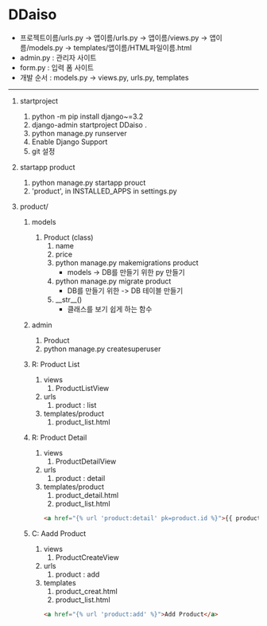 # DDaiso
- 프로젝트이름/urls.py -> 앱이름/urls.py -> 앱이름/views.py -> 앱이름/models.py -> templates/앱이름/HTML파일이름.html
- admin.py : 관리자 사이트
- form.py : 입력 폼 사이트
- 개발 순서 : models.py -> views.py, urls.py, templates
---

1. startproject
   1. python -m pip install django~=3.2
   2. django-admin startproject DDaiso .
   3. python manage.py runserver
   4. Enable Django Support
   5. git 설정

2. startapp product
   1. python manage.py startapp prouct
   2. 'product', in INSTALLED_APPS in settings.py
   
3. product/
   1. models
      1. Product (class)
         1. name
         2. price
         3. python manage.py makemigrations product
            - models -> DB를 만들기 위한 py 만들기
         4. python manage.py migrate product
            - DB를 만들기 위한 -> DB 테이블 만들기
         5. \_\_str\_\_()
            - 클래스를 보기 쉽게 하는 함수
   2. admin
      1. Product
      2. python manage.py createsuperuser
      
   3. R: Product List
      1. views
         1. ProductListView
      2. urls
         1. product : list
      3. templates/product
         1. product_list.html
   
   4. R: Product Detail
      1. views
         1. ProductDetailView
      2. urls
         1. product : detail
      3. templates/product
         1. product_detail.html
         2. product_list.html
         ```html
         <a href="{% url 'product:detail' pk=product.id %}">{{ product.name }}</a>
         ```
   5. C: Aadd Product 
      1. views
         1. ProductCreateView
      2. urls
         1. product : add
      3. templates
         1. product_creat.html
         2. product_list.html
         ```html
         <a href="{% url 'product:add' %}">Add Product</a>
         ```
         